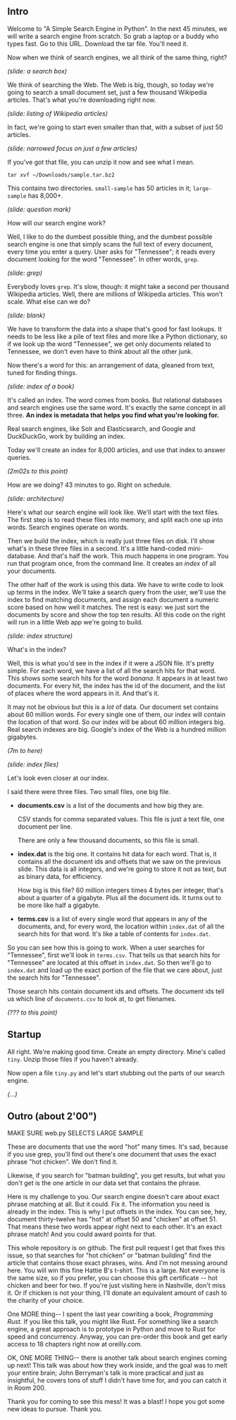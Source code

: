 ## Intro

Welcome to "A Simple Search Engine in Python".
In the next 45 minutes,
we will write a search engine from scratch.
So grab a laptop or a buddy who types fast.
Go to this URL. Download the tar file.
You'll need it.

Now when we think of search engines,
we all think of the same thing, right?

*(slide: a search box)*

We think of searching the Web.
The Web is big, though,
so today we're going to search a small document set,
just a few thousand Wikipedia articles.
That's what you're downloading right now.

*(slide: listing of Wikipedia articles)*

In fact, we're going to start even smaller than that,
with a subset of just 50 articles.

*(slide: narrowed focus on just a few articles)*

If you've got that file, you can unzip it now
and see what I mean.

    tar xvf ~/Downloads/sample.tar.bz2

This contains two directories.
`small-sample` has 50 articles in it;
`large-sample` has 8,000+.

*(slide: question mark)*

How will our search engine work?

Well, I like to do the dumbest possible thing,
and the dumbest possible search engine is one that simply
scans the full text of every document, every time you enter a query.
User asks for "Tennessee"; it reads every document looking for the word "Tennessee".
In other words, `grep`.

*(slide: grep)*

Everybody loves `grep`.
It's slow, though: it might take a second per thousand Wikipedia articles.
Well, there are millions of Wikipedia articles.
This won't scale. What else can we do?

*(slide: blank)*

We have to transform the data into a shape that's good for fast lookups.
It needs to be less like a pile of text files
and more like a Python dictionary,
so if we look up the word "Tennessee", we get only documents related to Tennessee,
we don't even have to think about all the other junk.

Now there's a word for this:
an arrangement of data, gleaned from text, tuned for finding things.

*(slide: index of a book)*

It's called an index.
The word comes from books.
But relational databases
and search engines use the same word.
It's exactly the same concept in all three.
**An index is metadata that helps you find what you're looking for.**

Real search engines, like Solr and Elasticsearch,
and Google and DuckDuckGo, work by building an index.

Today we'll create an index for 8,000 articles,
and use that index to answer queries.

*(2m02s to this point)*

How are we doing? 43 minutes to go. Right on schedule.

*(slide: architecture)*

Here's what our search engine will look like.
We'll start with the text files.
The first step is to read these files into memory,
and split each one up into words.
Search engines operate on words.

Then we build the index,
which is really just three files on disk.
I'll show what's in these three files in a second.
It's a little hand-coded mini-database.
And that's half the work.
This much happens in one program.
You run that program once, from the command line.
It creates an *index* of all your documents.

The other half of the work is using this data.
We have to write code to look up terms in the index.
We'll take a search query from the user,
we'll use the index to find matching documents,
and assign each document a numeric score
based on how well it matches.
The rest is easy: we just sort the documents by score
and show the top ten results.
All this code on the right
will run in a little Web app we're going to build.

*(slide: index structure)*

What's in the index?

Well, this is what you'd see in the index
if it were a JSON file.
It's pretty simple.
For each word, we have a list of all the search hits for that word.
This shows some search hits for the word *banana*.
It appears in at least two documents.
For every hit, the index has the id of the document,
and the list of places where the word appears in it.
And that's it.

It may not be obvious but this is a *lot* of data.
Our document set contains about 60 million words.
For every single one of them,
our index will contain the location of that word.
So our index will be about 60 million integers big.
Real search indexes are big.
Google's index of the Web is a hundred million gigabytes.

*(7m to here)*

*(slide: index files)*

Let's look even closer at our index.

I said there were three files.
Two small files, one big file.

*   **documents.csv** is a list of the documents
    and how big they are.

    CSV stands for comma separated values.
    This file is just a text file,
    one document per line.

    There are only a few thousand documents,
    so this file is small.

*   **index.dat** is the big one.
    It contains hit data for each word.
    That is, it contains all the document ids and offsets
    that we saw on the previous slide.
    This data is all integers,
    and we're going to store it not as text,
    but as binary data, for efficiency.

    How big is this file?
    60 million integers times 4 bytes per integer,
    that's about a quarter of a gigabyte.
    Plus all the document ids.
    It turns out to be more like half a gigabyte.

*   **terms.csv** is a list of every single word
    that appears in any of the documents, and,
    for every word, the location within `index.dat`
    of all the search hits for that word.
    It's like a table of contents for `index.dat`.

So you can see how this is going to work.
When a user searches for "Tennessee",
first we'll look in `terms.csv`.
That tells us that search hits for "Tennessee"
are located at this offset in `index.dat`.
So then we'll go to `index.dat`
and load up the exact portion of the file that we care about,
just the search hits for "Tennessee".

Those search hits contain document ids and offsets.
The document ids tell us which line of `documents.csv`
to look at, to get filenames.


*(??? to this point)*


## Startup

All right. We're making good time.
Create an empty directory.
Mine's called `tiny`.
Unzip those files if you haven't already.

Now open a file `tiny.py`
and let's start stubbing out the parts of our search engine.


*(...)*


## Outro (about 2'00")

MAKE SURE web.py SELECTS LARGE SAMPLE

These are documents that use the word "hot" many times.
It's sad, because if you use grep,
you'll find out there's one document that uses the exact phrase "hot chicken".
We don't find it.

Likewise, if you search for "batman building",
you get results, but what you don't get
is the one article in our data set that contains the phrase.

Here is my challenge to you.
Our search engine doesn't care about exact phrase matching at all.
But it could.
Fix it.
The information you need is already in the index.
This is why I put offsets in the index.
You can see, hey, document thirty-twelve has "hot" at offset 50
and "chicken" at offset 51.
That means these two words appear right next to each other.
It's an exact phrase match!
And you could award points for that.

This whole repository is on github.
The first pull request I get that fixes this issue,
so that searches for "hot chicken" or "batman building"
find the article that contains those exact phrases,
wins.
And I'm not messing around here.
You will win this fine Hattie B's t-shirt.
This is a large. Not everyone is the same size,
so if you prefer, you can choose this gift certificate --
hot chicken and beer for two.
If you're just visiting here in Nashville, don't miss it.
Or if chicken is not your thing,
I'll donate an equivalent amount of cash
to the charity of your choice.

One MORE thing--
I spent the last year cowriting a book, *Programming Rust.*
If you like this talk, you might like Rust.
For something like a search engine,
a great approach is to prototype in Python
and move to Rust for speed and concurrency.
Anyway, you can pre-order this book
and get early access to 18 chapters right now
at oreilly.com.

OK, ONE MORE THING--
there is another talk about search engines coming up next!
This talk was about how they work inside,
and the goal was to melt your entire brain;
John Berryman's talk is more practical and just as insightful,
he covers tons of stuff I didn't have time for,
and you can catch it in Room 200.

Thank you for coming to see this mess!
It was a blast!
I hope you got some new ideas to pursue.
Thank you.
